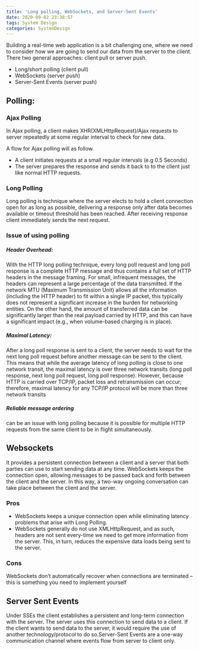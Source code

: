 ```yaml
---
title: 'Long polling, WebSockets, and Server-Sent Events'
date: 2020-09-02 23:38:57
tags: System Design
categories: SystemDesign
---
```


Building a real-time web application is a bit challenging one, where we need to consider how we are going to send our data from the server to the client. There two general approaches: client pull or server push.

* Long/short polling (client pull)
* WebSockets (server push)
* Server-Sent Events (server push)


## Polling:
### Ajax Polling
In Ajax polling, a client makes XHR(XMLHttpRequest)/Ajax requests to server repeatedly at some regular interval to check for new data.

A flow for Ajax polling will as follow.

* A client initiates requests at a small regular intervals (e.g 0.5 Seconds)
* The server prepares the response and sends it back to to the client just like normal HTTP requests.

### Long Polling
Long polling is technique where the server elects to hold a client connection open for as long as possible, delivering a response only after data becomes available or timeout threshold has been reached. After receiving response client immediately sends the next request.

### Issue of using polling
##### Header Overhead:
With the HTTP long polling technique, every long
poll request and long poll response is a complete HTTP message and
thus contains a full set of HTTP headers in the message framing.
For small, infrequent messages, the headers can represent a large
percentage of the data transmitted.  If the network MTU (Maximum
Transmission Unit) allows all the information (including the HTTP
header) to fit within a single IP packet, this typically does not
represent a significant increase in the burden for networking
entities.  On the other hand, the amount of transferred data can
be significantly larger than the real payload carried by HTTP, and
this can have a significant impact (e.g., when volume-based
charging is in place).

##### Maximal Latency:  
After a long poll response is sent to a client, the
server needs to wait for the next long poll request before another
message can be sent to the client.  This means that while the
average latency of long polling is close to one network transit,
the maximal latency is over three network transits (long poll
response, next long poll request, long poll response).  However,
because HTTP is carried over TCP/IP, packet loss and
retransmission can occur; therefore, maximal latency for any
TCP/IP protocol will be more than three network transits 

##### Reliable message ordering 
can be an issue with long polling because it is possible for multiple HTTP requests from the same client to be in flight simultaneously.

## Websockets
It provides a persistent connection between a client and a server that both parties can use to start sending data at any time. 
WebSockets keeps the connection open, allowing messages to be passed back and forth between the client and the server. In this way, a two-way ongoing conversation can take place between the client and the server.

### Pros
* WebSockets keeps a unique connection open while eliminating latency problems that arise with Long Polling.
* WebSockets generally do not use XMLHttpRequest, and as such, headers are not sent every-time we need to get more information from the server. This, in turn, reduces the expensive data loads being sent to the server.

### Cons
WebSockets don’t automatically recover when connections are terminated – this is something you need to implement yourself


## Server Sent Events
Under SSEs the client establishes a persistent and long-term connection with the server. The server uses this connection to send data to a client. If the client wants to send data to the server, it would require the use of another technology/protocol to do so.Server-Sent Events are a one-way communication channel where events flow from server to client only. 